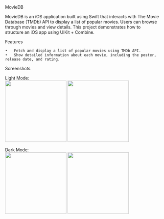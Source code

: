 MovieDB

MovieDB is an iOS application built using Swift that interacts with The Movie Database (TMDb) API to display a list of popular movies. Users can browse through movies and view details. This project demonstrates how to structure an iOS app using UIKit + Combine.

Features

	•	Fetch and display a list of popular movies using TMDb API.
	•	Show detailed information about each movie, including the poster, release date, and rating.

Screenshots

Light Mode: <br>
<img width = 200 src = https://github.com/user-attachments/assets/459de47c-8350-4303-b890-6607ae827bbe>
<img width = 200 src = https://github.com/user-attachments/assets/e56bcd8c-3fcf-4486-a3ce-f71598522d45>

Dark Mode: <br>
<img width = 200 src = https://github.com/user-attachments/assets/81b4f317-1bc0-47a4-b18f-4a0c574d6bb3>
<img width = 200 src = https://github.com/user-attachments/assets/721c8431-16ce-4bdc-8126-6a4200877dff>






